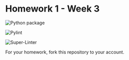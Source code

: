 # Homework 1 - Week 3

![Python package](https://github.com/vcu-catlettcl/root_homework1/workflows/Python%20package/badge.svg)

![Pylint](https://github.com/vcu-catlettcl/root_homework1/workflows/Pylint/badge.svg)

![Super-Linter](https://github.com/vcu-catlettcl/root_homework1/workflows/Super-Linter/badge.svg)

For your homework, fork this repository to your account.
